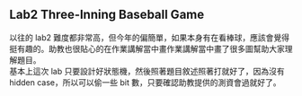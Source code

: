 ## Lab2 Three-Inning Baseball Game
以往的 lab2 難度都非常高，但今年的偏簡單，如果本身有在看棒球，應該會覺得挺有趣的。助教也很貼心的在作業講解當中畫作業講解當中畫了很多圖幫助大家理解題目。  
基本上這次 lab 只要設計好狀態機，然後照著題目敘述照著打就好了，因為沒有 hidden case，所以可以偷一些 bit 數，只要確認助教提供的測資會過就好了。
